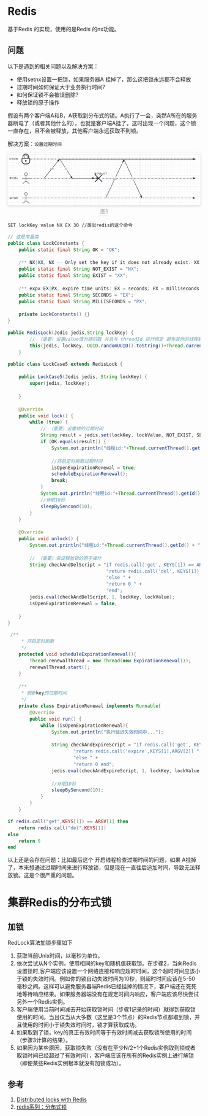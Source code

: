 
# Redis

基于Redis 的实现，使用的是Redis 的nx功能。

## 问题

以下是遇到的相关问题以及解决方案：

- 使用setnx设置一把锁，如果服务器A 挂掉了，那么这把锁永远都不会释放
- 过期时间如何保证大于业务执行时间?
- 如何保证锁不会被误删除?
- 释放锁的原子操作


假设有两个客户端A和B，A获取到分布式的锁。A执行了一会，突然A所在的服务器断电了（或者其他什么的），也就是客户端A挂了。这时出现一个问题，这个锁一直存在，且不会被释放，其他客户端永远获取不到锁。

解决方案：`设置过期时间`
<center>
    <img style="border-radius: 0.3125em;
    box-shadow: 0 2px 4px 0 rgba(34,36,38,.12),0 2px 10px 0 rgba(34,36,38,.08);" 
    src="./images/redis-lock-1.png">
    <br>
    <div style="color:orange; border-bottom: 1px solid #d9d9d9;
    display: inline-block;
    color: #999;
    padding: 2px;">图1</div>
</center>

```redis
SET lockKey value NX EX 30 //类似redis的这个命令
```

```java
// 这是常量类
public class LockConstants {
    public static final String OK = "OK";

    /** NX|XX, NX -- Only set the key if it does not already exist. XX -- Only set the key if it already exist. **/
    public static final String NOT_EXIST = "NX";
    public static final String EXIST = "XX";

    /** expx EX|PX, expire time units: EX = seconds; PX = milliseconds **/
    public static final String SECONDS = "EX";
    public static final String MILLISECONDS = "PX";

    private LockConstants() {}
}

```

```java
public RedisLock(Jedis jedis,String lockKey) {
        // （重要）设置value值为随机数 并且与 threadId 进行绑定 避免其他的线程删除
        this(jedis, lockKey, UUID.randomUUID().toString()+Thread.currentThread().getId());
    }

```


```java
public class LockCase5 extends RedisLock {

    public LockCase5(Jedis jedis, String lockKey) {
        super(jedis, lockKey);

    }

    @Override
    public void lock() {
        while (true) {
            // （重要）设置锁的过期时间
            String result = jedis.set(lockKey, lockValue, NOT_EXIST, SECONDS, 30);
            if (OK.equals(result)) {
                System.out.println("线程id:"+Thread.currentThread().getId() + "加锁成功!时间:"+LocalTime.now());

                //开启定时刷新过期时间
                isOpenExpirationRenewal = true;
                scheduleExpirationRenewal();
                break;
            }
            System.out.println("线程id:"+Thread.currentThread().getId() + "获取锁失败，休眠10秒!时间:"+LocalTime.now());
            //休眠10秒
            sleepBySencond(10);
        }
    }

    @Override
    public void unlock() {
        System.out.println("线程id:"+Thread.currentThread().getId() + "解锁!时间:"+LocalTime.now());

        // （重要）保证释放锁的原子操作
        String checkAndDelScript = "if redis.call('get', KEYS[1]) == ARGV[1] then " +
                                    "return redis.call('del', KEYS[1]) " +
                                    "else " +
                                    "return 0 " +
                                    "end";
        jedis.eval(checkAndDelScript, 1, lockKey, lockValue);
        isOpenExpirationRenewal = false;

    }
}

```
```java
 /**
     * 开启定时刷新
     */
    protected void scheduleExpirationRenewal(){
        Thread renewalThread = new Thread(new ExpirationRenewal());
        renewalThread.start();
    }

    /**
     * 刷新key的过期时间
     */
    private class ExpirationRenewal implements Runnable{
        @Override
        public void run() {
            while (isOpenExpirationRenewal){
                System.out.println("执行延迟失效时间中...");

                String checkAndExpireScript = "if redis.call('get', KEYS[1]) == ARGV[1] then " +
                        "return redis.call('expire',KEYS[1],ARGV[2]) " +
                        "else " +
                        "return 0 end";
                jedis.eval(checkAndExpireScript, 1, lockKey, lockValue, "30");

                //休眠10秒
                sleepBySencond(10);
            }
        }
    }
```
```lua
if redis.call("get",KEYS[1]) == ARGV[1] then
    return redis.call("del",KEYS[1])
else
    return 0
end
```
以上还是会存在问题：比如最后这个 开启线程检查过期时间的问题，如果 A挂掉了，本来想通过过期时间来进行释放锁，但是现在一直往后追加时间，导致无法释放锁。这是个很严重的问题。

# 集群Redis的分布式锁

## 加锁

RedLock算法加锁步骤如下

1. 获取当前Unix时间，以毫秒为单位。
2. 依次尝试从N个实例，使用相同的key和随机值获取锁。在步骤2，当向Redis设置锁时,客户端应该设置一个网络连接和响应超时时间，这个超时时间应该小于锁的失效时间。例如你的锁自动失效时间为10秒，则超时时间应该在5-50毫秒之间。这样可以避免服务器端Redis已经挂掉的情况下，客户端还在死死地等待响应结果。如果服务器端没有在规定时间内响应，客户端应该尽快尝试另外一个Redis实例。
3. 客户端使用当前时间减去开始获取锁时间（步骤1记录的时间）就得到获取锁使用的时间。当且仅当从大多数（这里是3个节点）的Redis节点都取到锁，并且使用的时间小于锁失效时间时，锁才算获取成功。
4. 如果取到了锁，key的真正有效时间等于有效时间减去获取锁所使用的时间（步骤3计算的结果）。
5. 如果因为某些原因，获取锁失败（没有在至少N/2+1个Redis实例取到锁或者取锁时间已经超过了有效时间），客户端应该在所有的Redis实例上进行解锁（即便某些Redis实例根本就没有加锁成功）。



## 参考
1. [Distributed locks with Redis](https://redis.io/topics/distlock)
2. [redis系列：分布式锁](https://juejin.im/post/5b737b9b518825613d3894f4)

